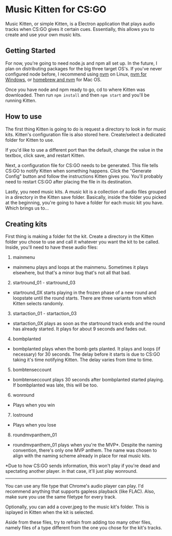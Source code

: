 # Music Kitten for CS:GO
Music Kitten, or simple Kitten, is a Electron application that plays audio
tracks when CS:GO gives it certain cues. Essentially, this allows you to
create and use your own music kits.

## Getting Started
For now, you're going to need node.js and npm all set up. In the future, I plan
on distributing packages for the big three target OS's. If you've never
configured node before, I recommend using
[nvm](https://github.com/creationix/nvm#install-script) on Linux,
[nvm for Windows](https://github.com/coreybutler/nvm-windows), or
[homebrew and nvm](http://lmgtfy.com/?s=b&q=mac+os+homebrew+nvm) for Mac OS.

Once you have node and npm ready to go, cd to where Kitten was downloaded. Then
run `npm install` and then `npm start` and you'll be running Kitten.

## How to use
The first thing Kitten is going to do is request a directory to look in for
music kits. Kitten's configuration file is also stored here. Create/select a
dedicated folder for Kitten to use.

If you'd like to use a different port than the default, change the value in the
textbox, click save, and restart Kitten.

Next, a configuration file for CS:GO needs to be generated. This file tells
CS:GO to notify Kitten when something happens. Click the "Generate Config"
button and follow the instructions Kitten gives you. You'll probably need to
restart CS:GO after placing the file in its destination.

Lastly, you need music kits. A music kit is a collection of audio files grouped
in a directory in the Kitten save folder. Basically, inside the folder you
picked at the beginning, you're going to have a folder for each music kit you
have. Which brings us to...

## Creating kits
First thing is making a folder fot the kit. Create a directory in the Kitten
folder you chose to use and call it whatever you want the kit to be called.
Inside, you'll need to have these audio files:


1. mainmenu

  * mainmenu plays and loops at the mainmenu. Sometimes it plays elsewhere,
  but that's a minor bug that's not all that bad.

2. startround_01 - startround_03

  * startround_0X starts playing in the frozen phase of a new round and loopstate
  until the round starts. There are three variants from which Kitten selects
  randomly.

3. startaction_01 - startaction_03

  * startaction_0X plays as soon as the startround track ends and the round has
  already started. It plays for about 9 seconds and fades out.

4. bombplanted

  * bombplanted plays when the bomb gets planted. It plays and loops (if necessary) for
  30 seconds. The delay before it starts is due to CS:GO taking it's time
  notifying Kitten. The delay varies from time to time.

5. bombtenseccount

  * bombtenseccount plays 30 seconds after bombplanted started playing. If
  bombplanted was late, this will be too.

6. wonround

  * Plays when you win

7. lostround

  * Plays when you lose

8. roundmvpanthem_01

  * roundmvpanthem_01 plays when you're the MVP\*. Despite the naming convention,
  there's only one MVP anthem. The name was chosen to align with the naming
  scheme already in place for real music kits.

  \*Due to how CS:GO sends information, this won't play if you're dead and
  spectating another player. in that case, it'll just play wonround.

---

You can use any file type that Chrome's audio player can play. I'd recommend
anything that supports gapless playback (like FLAC). Also, make sure you use the
same filetype for every track.

Optionally, you can add a cover.jpeg to the music kit's folder. This is
isplayed in Kitten when the kit is selected.

Aside from these files, try to refrain from adding too many other files, namely
files of a type different from the one you chose for the kit's tracks.
